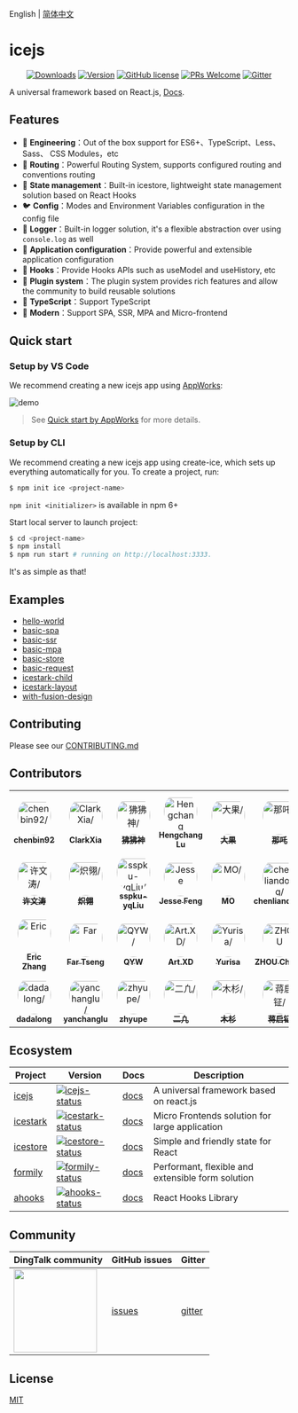 English | [简体中文](./README_zh-CN.md)

# icejs

<p align="center">
  <a href="https://www.npmjs.com/package/ice.js"><img src="https://badgen.net/npm/dm/ice.js" alt="Downloads"></a>
  <a href="https://www.npmjs.com/package/ice.js"><img src="https://badgen.net/npm/v/ice.js" alt="Version"></a>
  <a href="/LICENSE"><img src="https://img.shields.io/badge/license-MIT-blue.svg" alt="GitHub license" /></a>
  <a href="https://github.com/alibaba/ice/pulls"><img src="https://img.shields.io/badge/PRs-welcome-brightgreen.svg" alt="PRs Welcome" /></a>
  <a href="https://gitter.im/alibaba/ice"><img src="https://badges.gitter.im/alibaba/ice.svg" alt="Gitter" /></a>
</p>

A universal framework based on React.js, [Docs](https://ice.work/).

## Features

- 🐒 **Engineering**：Out of the box support for ES6+、TypeScript、Less、Sass、 CSS Modules，etc
- 🦊 **Routing**：Powerful Routing System, supports configured routing and conventions routing
- 🐯 **State management**：Built-in icestore, lightweight state management solution based on React Hooks
- 🐦 **Config**：Modes and Environment Variables configuration in the config file
- 🐶 **Logger**：Built-in logger solution, it's a flexible abstraction over using `console.log` as well
- 🦁 **Application configuration**：Provide powerful and extensible application configuration
- 🐴 **Hooks**：Provide Hooks APIs such as useModel and useHistory, etc
- 🐌 **Plugin system**：The plugin system provides rich features and allow the community to build reusable solutions
- 🐘 **TypeScript**：Support TypeScript
- 🐂 **Modern**：Support SPA, SSR, MPA and Micro-frontend

## Quick start

### Setup by VS Code

We recommend creating a new icejs app using [AppWorks](https://marketplace.visualstudio.com/items?itemName=iceworks-team.iceworks):

![demo](https://img.alicdn.com/imgextra/i3/O1CN01ZwcNtw1oJ1PhRkykl_!!6000000005203-2-tps-2406-1536.png_790x10000.jpg)

> See [Quick start by AppWorks](https://appworks.site/pack/quick-start) for more details.

### Setup by CLI

We recommend creating a new icejs app using create-ice, which sets up everything automatically for you. To create a project, run:

```bash
$ npm init ice <project-name>
```

`npm init <initializer>` is available in npm 6+

Start local server to launch project:

```bash
$ cd <project-name>
$ npm install
$ npm run start # running on http://localhost:3333.
```

It's as simple as that!

## Examples

- [hello-world](https://codesandbox.io/s/github/ice-lab/icejs/tree/master/examples/hello-world)
- [basic-spa](https://codesandbox.io/s/github/ice-lab/icejs/tree/master/examples/basic-spa)
- [basic-ssr](https://codesandbox.io/s/github/ice-lab/icejs/tree/master/examples/basic-ssr)
- [basic-mpa](https://codesandbox.io/s/github/ice-lab/icejs/tree/master/examples/basic-mpa)
- [basic-store](https://codesandbox.io/s/github/ice-lab/icejs/tree/master/examples/basic-store)
- [basic-request](https://codesandbox.io/s/github/ice-lab/icejs/tree/master/examples/basic-request)
- [icestark-child](https://codesandbox.io/s/github/ice-lab/icejs/tree/master/examples/icestark-child)
- [icestark-layout](https://codesandbox.io/s/github/ice-lab/icejs/tree/master/examples/icestark-layout)
- [with-fusion-design](https://codesandbox.io/s/github/ice-lab/icejs/tree/master/examples/with-fusion-design)

## Contributing

Please see our [CONTRIBUTING.md](/.github/CONTRIBUTING.md)

## Contributors

<table>
<tr>
    <td align="center" style="word-wrap: break-word; width: 90.0; height: 90.0">
        <a href=https://github.com/chenbin92>
            <img src=https://avatars.githubusercontent.com/u/3995814?v=4 width="60;"  style="border-radius:50%;align-items:center;justify-content:center;overflow:hidden;padding-top:10px" alt=chenbin92/>
            <br />
            <sub style="font-size:14px"><b>chenbin92</b></sub>
        </a>
    </td>
    <td align="center" style="word-wrap: break-word; width: 90.0; height: 90.0">
        <a href=https://github.com/ClarkXia>
            <img src=https://avatars.githubusercontent.com/u/4219965?v=4 width="60;"  style="border-radius:50%;align-items:center;justify-content:center;overflow:hidden;padding-top:10px" alt=ClarkXia/>
            <br />
            <sub style="font-size:14px"><b>ClarkXia</b></sub>
        </a>
    </td>
    <td align="center" style="word-wrap: break-word; width: 90.0; height: 90.0">
        <a href=https://github.com/SoloJiang>
            <img src=https://avatars.githubusercontent.com/u/14757289?v=4 width="60;"  style="border-radius:50%;align-items:center;justify-content:center;overflow:hidden;padding-top:10px" alt=狒狒神/>
            <br />
            <sub style="font-size:14px"><b>狒狒神</b></sub>
        </a>
    </td>
    <td align="center" style="word-wrap: break-word; width: 90.0; height: 90.0">
        <a href=https://github.com/luhc228>
            <img src=https://avatars.githubusercontent.com/u/44047106?v=4 width="60;"  style="border-radius:50%;align-items:center;justify-content:center;overflow:hidden;padding-top:10px" alt=Hengchang Lu/>
            <br />
            <sub style="font-size:14px"><b>Hengchang Lu</b></sub>
        </a>
    </td>
    <td align="center" style="word-wrap: break-word; width: 90.0; height: 90.0">
        <a href=https://github.com/imsobear>
            <img src=https://avatars.githubusercontent.com/u/2505411?v=4 width="60;"  style="border-radius:50%;align-items:center;justify-content:center;overflow:hidden;padding-top:10px" alt=大果/>
            <br />
            <sub style="font-size:14px"><b>大果</b></sub>
        </a>
    </td>
    <td align="center" style="word-wrap: break-word; width: 90.0; height: 90.0">
        <a href=https://github.com/maoxiaoke>
            <img src=https://avatars.githubusercontent.com/u/13417006?v=4 width="60;"  style="border-radius:50%;align-items:center;justify-content:center;overflow:hidden;padding-top:10px" alt=那吒/>
            <br />
            <sub style="font-size:14px"><b>那吒</b></sub>
        </a>
    </td>
    <td align="center" style="word-wrap: break-word; width: 90.0; height: 90.0">
        <a href=https://github.com/ChrisCindy>
            <img src=https://avatars.githubusercontent.com/u/10289782?v=4 width="60;"  style="border-radius:50%;align-items:center;justify-content:center;overflow:hidden;padding-top:10px" alt=NK/>
            <br />
            <sub style="font-size:14px"><b>NK</b></sub>
        </a>
    </td>
    <td align="center" style="word-wrap: break-word; width: 90.0; height: 90.0">
        <a href=https://github.com/fyangstudio>
            <img src=https://avatars.githubusercontent.com/u/9896768?v=4 width="60;"  style="border-radius:50%;align-items:center;justify-content:center;overflow:hidden;padding-top:10px" alt=yangfan/>
            <br />
            <sub style="font-size:14px"><b>yangfan</b></sub>
        </a>
    </td>
    <td align="center" style="word-wrap: break-word; width: 90.0; height: 90.0">
        <a href=https://github.com/FuzzyFade>
            <img src=https://avatars.githubusercontent.com/u/25416941?v=4 width="60;"  style="border-radius:50%;align-items:center;justify-content:center;overflow:hidden;padding-top:10px" alt=Rhuzerv/>
            <br />
            <sub style="font-size:14px"><b>Rhuzerv</b></sub>
        </a>
    </td>
    <td align="center" style="word-wrap: break-word; width: 90.0; height: 90.0">
        <a href=https://github.com/LanceZhu>
            <img src=https://avatars.githubusercontent.com/u/26158863?v=4 width="60;"  style="border-radius:50%;align-items:center;justify-content:center;overflow:hidden;padding-top:10px" alt=f00bar/>
            <br />
            <sub style="font-size:14px"><b>f00bar</b></sub>
        </a>
    </td>
</tr>
<tr>
    <td align="center" style="word-wrap: break-word; width: 90.0; height: 90.0">
        <a href=https://github.com/alvinhui>
            <img src=https://avatars.githubusercontent.com/u/4392234?v=4 width="60;"  style="border-radius:50%;align-items:center;justify-content:center;overflow:hidden;padding-top:10px" alt=许文涛/>
            <br />
            <sub style="font-size:14px"><b>许文涛</b></sub>
        </a>
    </td>
    <td align="center" style="word-wrap: break-word; width: 90.0; height: 90.0">
        <a href=https://github.com/wjq990112>
            <img src=https://avatars.githubusercontent.com/u/45777252?v=4 width="60;"  style="border-radius:50%;align-items:center;justify-content:center;overflow:hidden;padding-top:10px" alt=炽翎/>
            <br />
            <sub style="font-size:14px"><b>炽翎</b></sub>
        </a>
    </td>
    <td align="center" style="word-wrap: break-word; width: 90.0; height: 90.0">
        <a href=https://github.com/sspku-yqLiu>
            <img src=https://avatars.githubusercontent.com/u/56879942?v=4 width="60;"  style="border-radius:50%;align-items:center;justify-content:center;overflow:hidden;padding-top:10px" alt=sspku-yqLiu/>
            <br />
            <sub style="font-size:14px"><b>sspku-yqLiu</b></sub>
        </a>
    </td>
    <td align="center" style="word-wrap: break-word; width: 90.0; height: 90.0">
        <a href=https://github.com/fengxinming>
            <img src=https://avatars.githubusercontent.com/u/6262382?v=4 width="60;"  style="border-radius:50%;align-items:center;justify-content:center;overflow:hidden;padding-top:10px" alt=Jesse Feng/>
            <br />
            <sub style="font-size:14px"><b>Jesse Feng</b></sub>
        </a>
    </td>
    <td align="center" style="word-wrap: break-word; width: 90.0; height: 90.0">
        <a href=https://github.com/fengzilong>
            <img src=https://avatars.githubusercontent.com/u/9125255?v=4 width="60;"  style="border-radius:50%;align-items:center;justify-content:center;overflow:hidden;padding-top:10px" alt=MO/>
            <br />
            <sub style="font-size:14px"><b>MO</b></sub>
        </a>
    </td>
    <td align="center" style="word-wrap: break-word; width: 90.0; height: 90.0">
        <a href=https://github.com/purple-force>
            <img src=https://avatars.githubusercontent.com/u/16146970?v=4 width="60;"  style="border-radius:50%;align-items:center;justify-content:center;overflow:hidden;padding-top:10px" alt=chenliandong/>
            <br />
            <sub style="font-size:14px"><b>chenliandong</b></sub>
        </a>
    </td>
    <td align="center" style="word-wrap: break-word; width: 90.0; height: 90.0">
        <a href=https://github.com/sprying>
            <img src=https://avatars.githubusercontent.com/u/4319405?v=4 width="60;"  style="border-radius:50%;align-items:center;justify-content:center;overflow:hidden;padding-top:10px" alt=sprying/>
            <br />
            <sub style="font-size:14px"><b>sprying</b></sub>
        </a>
    </td>
    <td align="center" style="word-wrap: break-word; width: 90.0; height: 90.0">
        <a href=https://github.com/0xflotus>
            <img src=https://avatars.githubusercontent.com/u/26602940?v=4 width="60;"  style="border-radius:50%;align-items:center;justify-content:center;overflow:hidden;padding-top:10px" alt=0xflotus/>
            <br />
            <sub style="font-size:14px"><b>0xflotus</b></sub>
        </a>
    </td>
    <td align="center" style="word-wrap: break-word; width: 90.0; height: 90.0">
        <a href=https://github.com/Ash-sc>
            <img src=https://avatars.githubusercontent.com/u/7429877?v=4 width="60;"  style="border-radius:50%;align-items:center;justify-content:center;overflow:hidden;padding-top:10px" alt=AshShen/>
            <br />
            <sub style="font-size:14px"><b>AshShen</b></sub>
        </a>
    </td>
    <td align="center" style="word-wrap: break-word; width: 90.0; height: 90.0">
        <a href=https://github.com/atefBB>
            <img src=https://avatars.githubusercontent.com/u/10966925?v=4 width="60;"  style="border-radius:50%;align-items:center;justify-content:center;overflow:hidden;padding-top:10px" alt=Atef Ben Ali/>
            <br />
            <sub style="font-size:14px"><b>Atef Ben Ali</b></sub>
        </a>
    </td>
</tr>
<tr>
    <td align="center" style="word-wrap: break-word; width: 90.0; height: 90.0">
        <a href=https://github.com/xyeric>
            <img src=https://avatars.githubusercontent.com/u/5102113?v=4 width="60;"  style="border-radius:50%;align-items:center;justify-content:center;overflow:hidden;padding-top:10px" alt=Eric Zhang/>
            <br />
            <sub style="font-size:14px"><b>Eric Zhang</b></sub>
        </a>
    </td>
    <td align="center" style="word-wrap: break-word; width: 90.0; height: 90.0">
        <a href=https://github.com/farrrr>
            <img src=https://avatars.githubusercontent.com/u/1716558?v=4 width="60;"  style="border-radius:50%;align-items:center;justify-content:center;overflow:hidden;padding-top:10px" alt=Far Tseng/>
            <br />
            <sub style="font-size:14px"><b>Far Tseng</b></sub>
        </a>
    </td>
    <td align="center" style="word-wrap: break-word; width: 90.0; height: 90.0">
        <a href=https://github.com/qiaoyuwen>
            <img src=https://avatars.githubusercontent.com/u/8097860?v=4 width="60;"  style="border-radius:50%;align-items:center;justify-content:center;overflow:hidden;padding-top:10px" alt=QYW/>
            <br />
            <sub style="font-size:14px"><b>QYW</b></sub>
        </a>
    </td>
    <td align="center" style="word-wrap: break-word; width: 90.0; height: 90.0">
        <a href=https://github.com/xartd>
            <img src=https://avatars.githubusercontent.com/u/29952695?v=4 width="60;"  style="border-radius:50%;align-items:center;justify-content:center;overflow:hidden;padding-top:10px" alt=Art.XD/>
            <br />
            <sub style="font-size:14px"><b>Art.XD</b></sub>
        </a>
    </td>
    <td align="center" style="word-wrap: break-word; width: 90.0; height: 90.0">
        <a href=https://github.com/Yurisa>
            <img src=https://avatars.githubusercontent.com/u/27357953?v=4 width="60;"  style="border-radius:50%;align-items:center;justify-content:center;overflow:hidden;padding-top:10px" alt=Yurisa/>
            <br />
            <sub style="font-size:14px"><b>Yurisa</b></sub>
        </a>
    </td>
    <td align="center" style="word-wrap: break-word; width: 90.0; height: 90.0">
        <a href=https://github.com/ldsink>
            <img src=https://avatars.githubusercontent.com/u/1937610?v=4 width="60;"  style="border-radius:50%;align-items:center;justify-content:center;overflow:hidden;padding-top:10px" alt=ZHOU Cheng/>
            <br />
            <sub style="font-size:14px"><b>ZHOU Cheng</b></sub>
        </a>
    </td>
    <td align="center" style="word-wrap: break-word; width: 90.0; height: 90.0">
        <a href=https://github.com/youluna>
            <img src=https://avatars.githubusercontent.com/u/10049465?v=4 width="60;"  style="border-radius:50%;align-items:center;justify-content:center;overflow:hidden;padding-top:10px" alt=游鹿/>
            <br />
            <sub style="font-size:14px"><b>游鹿</b></sub>
        </a>
    </td>
    <td align="center" style="word-wrap: break-word; width: 90.0; height: 90.0">
        <a href=https://github.com/liuyan0535>
            <img src=https://avatars.githubusercontent.com/u/8371839?v=4 width="60;"  style="border-radius:50%;align-items:center;justify-content:center;overflow:hidden;padding-top:10px" alt=nancy/>
            <br />
            <sub style="font-size:14px"><b>nancy</b></sub>
        </a>
    </td>
    <td align="center" style="word-wrap: break-word; width: 90.0; height: 90.0">
        <a href=https://github.com/nieyao>
            <img src=https://avatars.githubusercontent.com/u/37135010?v=4 width="60;"  style="border-radius:50%;align-items:center;justify-content:center;overflow:hidden;padding-top:10px" alt=nieyao/>
            <br />
            <sub style="font-size:14px"><b>nieyao</b></sub>
        </a>
    </td>
    <td align="center" style="word-wrap: break-word; width: 90.0; height: 90.0">
        <a href=https://github.com/TrumanDu>
            <img src=https://avatars.githubusercontent.com/u/16727775?v=4 width="60;"  style="border-radius:50%;align-items:center;justify-content:center;overflow:hidden;padding-top:10px" alt=truman.p.du/>
            <br />
            <sub style="font-size:14px"><b>truman.p.du</b></sub>
        </a>
    </td>
</tr>
<tr>
    <td align="center" style="word-wrap: break-word; width: 90.0; height: 90.0">
        <a href=https://github.com/dadalong>
            <img src=https://avatars.githubusercontent.com/u/13247745?v=4 width="60;"  style="border-radius:50%;align-items:center;justify-content:center;overflow:hidden;padding-top:10px" alt=dadalong/>
            <br />
            <sub style="font-size:14px"><b>dadalong</b></sub>
        </a>
    </td>
    <td align="center" style="word-wrap: break-word; width: 90.0; height: 90.0">
        <a href=https://github.com/myGitZone>
            <img src=https://avatars.githubusercontent.com/u/19903630?v=4 width="60;"  style="border-radius:50%;align-items:center;justify-content:center;overflow:hidden;padding-top:10px" alt=yanchanglu/>
            <br />
            <sub style="font-size:14px"><b>yanchanglu</b></sub>
        </a>
    </td>
    <td align="center" style="word-wrap: break-word; width: 90.0; height: 90.0">
        <a href=https://github.com/zhyupe>
            <img src=https://avatars.githubusercontent.com/u/2197479?v=4 width="60;"  style="border-radius:50%;align-items:center;justify-content:center;overflow:hidden;padding-top:10px" alt=zhyupe/>
            <br />
            <sub style="font-size:14px"><b>zhyupe</b></sub>
        </a>
    </td>
    <td align="center" style="word-wrap: break-word; width: 90.0; height: 90.0">
        <a href=https://github.com/datou0412>
            <img src=https://avatars.githubusercontent.com/u/5847142?v=4 width="60;"  style="border-radius:50%;align-items:center;justify-content:center;overflow:hidden;padding-top:10px" alt=二凢/>
            <br />
            <sub style="font-size:14px"><b>二凢</b></sub>
        </a>
    </td>
    <td align="center" style="word-wrap: break-word; width: 90.0; height: 90.0">
        <a href=https://github.com/zhmushan>
            <img src=https://avatars.githubusercontent.com/u/24505451?v=4 width="60;"  style="border-radius:50%;align-items:center;justify-content:center;overflow:hidden;padding-top:10px" alt=木杉/>
            <br />
            <sub style="font-size:14px"><b>木杉</b></sub>
        </a>
    </td>
    <td align="center" style="word-wrap: break-word; width: 90.0; height: 90.0">
        <a href=https://github.com/jiangqizheng>
            <img src=https://avatars.githubusercontent.com/u/21155771?v=4 width="60;"  style="border-radius:50%;align-items:center;justify-content:center;overflow:hidden;padding-top:10px" alt=蒋启钲/>
            <br />
            <sub style="font-size:14px"><b>蒋启钲</b></sub>
        </a>
    </td>
    <td align="center" style="word-wrap: break-word; width: 90.0; height: 90.0">
        <a href=https://github.com/zhaofinger>
            <img src=https://avatars.githubusercontent.com/u/31442077?v=4 width="60;"  style="border-radius:50%;align-items:center;justify-content:center;overflow:hidden;padding-top:10px" alt=赵的拇指/>
            <br />
            <sub style="font-size:14px"><b>赵的拇指</b></sub>
        </a>
    </td>
    <td align="center" style="word-wrap: break-word; width: 90.0; height: 90.0">
        <a href=https://github.com/Mr-ZhaoRui>
            <img src=https://avatars.githubusercontent.com/u/30251448?v=4 width="60;"  style="border-radius:50%;align-items:center;justify-content:center;overflow:hidden;padding-top:10px" alt=赵锐/>
            <br />
            <sub style="font-size:14px"><b>赵锐</b></sub>
        </a>
    </td>
</tr>
</table>

## Ecosystem

| Project    | Version                                | Docs                  | Description                                       |
| ---------- | -------------------------------------- | --------------------- | ------------------------------------------------- |
| [icejs]    | [![icejs-status]][icejs-package]       | [docs][icejs-docs]    | A universal framework based on react.js           |
| [icestark] | [![icestark-status]][icestark-package] | [docs][icestark-docs] | Micro Frontends solution for large application    |
| [icestore] | [![icestore-status]][icestore-package] | [docs][icestore-docs] | Simple and friendly state for React               |
| [formily]  | [![formily-status]][formily-package]   | [docs][formily-docs]  | Performant, flexible and extensible form solution |
| [ahooks]   | [![ahooks-status]][ahooks-package]     | [docs][ahooks-docs]   | React Hooks Library                               |

[icejs]: https://github.com/alibaba/ice
[icestark]: https://github.com/ice-lab/icestark
[icestore]: https://github.com/ice-lab/icestore
[icejs-status]: https://img.shields.io/npm/v/ice.js.svg
[icestark-status]: https://img.shields.io/npm/v/@ice/stark.svg
[icestore-status]: https://img.shields.io/npm/v/@ice/store.svg
[icejs-package]: https://npmjs.com/package/ice.js
[icestark-package]: https://npmjs.com/package/@ice/stark
[icestore-package]: https://npmjs.com/package/@ice/store
[icejs-docs]: https://ice.work/docs/guide/intro
[icestark-docs]: https://ice.work/docs/icestark/guide/about
[icestore-docs]: https://github.com/ice-lab/icestore#icestore
[formily]: https://github.com/alibaba/formily
[formily-status]: https://img.shields.io/npm/v/@formily/react.svg
[formily-package]: https://npmjs.com/package/@formily/react
[formily-docs]: https://formilyjs.org/
[ahooks]: https://github.com/alibaba/hooks
[ahooks-status]: https://img.shields.io/npm/v/ahooks.svg
[ahooks-package]: https://npmjs.com/package/ahooks
[ahooks-docs]: https://ahooks.js.org

## Community

| DingTalk community                                                                                                                      | GitHub issues | Gitter   |
| --------------------------------------------------------------------------------------------------------------------------------------- | ------------- | -------- |
| <a href="https://ice.alicdn.com/assets/images/qrcode.png"><img src="https://ice.alicdn.com/assets/images/qrcode.png" width="150" /></a> | [issues]      | [gitter] |

[issues]: https://github.com/alibaba/ice/issues
[gitter]: https://gitter.im/alibaba/ice

## License

[MIT](/LICENSE)
